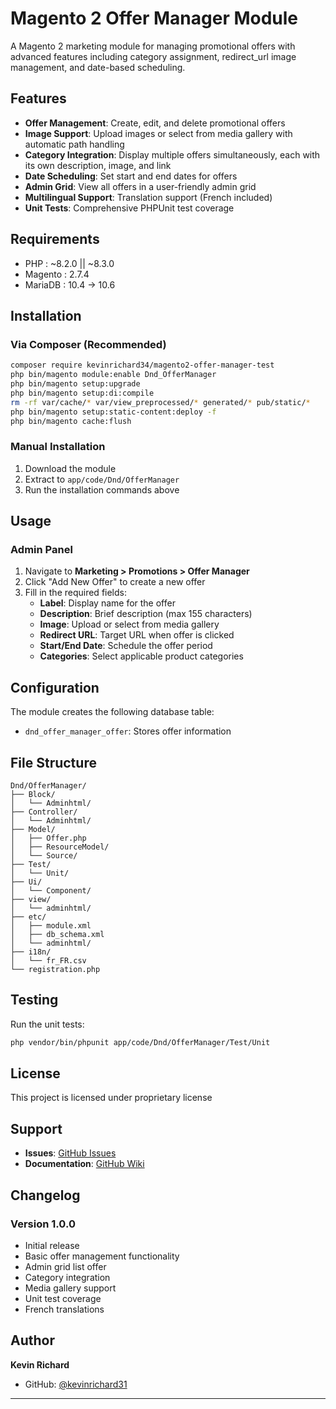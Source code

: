 # Magento 2 Offer Manager Module

A Magento 2 marketing module for managing promotional offers with advanced features including category assignment, redirect_url image management, and date-based scheduling.

## Features

- **Offer Management**: Create, edit, and delete promotional offers
- **Image Support**: Upload images or select from media gallery with automatic path handling
- **Category Integration**: Display multiple offers simultaneously, each with its own description, image, and link
- **Date Scheduling**: Set start and end dates for offers
- **Admin Grid**: View all offers in a user-friendly admin grid
- **Multilingual Support**: Translation support (French included)
- **Unit Tests**: Comprehensive PHPUnit test coverage

## Requirements

- PHP : ~8.2.0 || ~8.3.0
- Magento : 2.7.4
- MariaDB : 10.4 → 10.6

## Installation

### Via Composer (Recommended)

```bash
composer require kevinrichard34/magento2-offer-manager-test
php bin/magento module:enable Dnd_OfferManager
php bin/magento setup:upgrade
php bin/magento setup:di:compile
rm -rf var/cache/* var/view_preprocessed/* generated/* pub/static/*
php bin/magento setup:static-content:deploy -f
php bin/magento cache:flush
```

### Manual Installation

1. Download the module
2. Extract to `app/code/Dnd/OfferManager`
3. Run the installation commands above

## Usage

### Admin Panel

1. Navigate to **Marketing > Promotions > Offer Manager**
2. Click "Add New Offer" to create a new offer
3. Fill in the required fields:
   - **Label**: Display name for the offer
   - **Description**: Brief description (max 155 characters)
   - **Image**: Upload or select from media gallery
   - **Redirect URL**: Target URL when offer is clicked
   - **Start/End Date**: Schedule the offer period
   - **Categories**: Select applicable product categories

## Configuration

The module creates the following database table:
- `dnd_offer_manager_offer`: Stores offer information

## File Structure

```
Dnd/OfferManager/
├── Block/
│   └── Adminhtml/
├── Controller/
│   └── Adminhtml/
├── Model/
│   ├── Offer.php
│   ├── ResourceModel/
│   └── Source/
├── Test/
│   └── Unit/
├── Ui/
│   └── Component/
├── view/
│   └── adminhtml/
├── etc/
│   ├── module.xml
│   ├── db_schema.xml
│   └── adminhtml/
├── i18n/
│   └── fr_FR.csv
└── registration.php
```

## Testing

Run the unit tests:

```bash
php vendor/bin/phpunit app/code/Dnd/OfferManager/Test/Unit
```

## License

This project is licensed under proprietary license

## Support

- **Issues**: [GitHub Issues](https://github.com/kevinrichard31/OfferManager/issues)
- **Documentation**: [GitHub Wiki](https://github.com/kevinrichard31/OfferManager/wiki)

## Changelog

### Version 1.0.0
- Initial release
- Basic offer management functionality
- Admin grid list offer
- Category integration
- Media gallery support
- Unit test coverage
- French translations

## Author

**Kevin Richard**
- GitHub: [@kevinrichard31](https://github.com/kevinrichard31)

---
